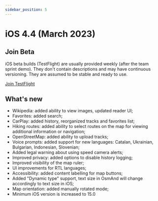 ```yaml
---
sidebar_position: 5
---
```


# iOS 4.4 (March 2023)

## Join Beta

iOS beta builds (TestFlight) are usually provided weekly (after the team sprint demo). They don't contain descriptions and may have continuous versioning. They are assumed to be stable and ready to use.  

<div>
  <a class="button button--active" href="https://testflight.apple.com/join/7poGNCKy">Join TestFlight</a>
</div>

## What's new

 - Wikipedia: added ability to view images, updated reader UI;
 - Favorites: added search;
 - CarPlay: added history, reorganized tracks and favorites list;
 - Hiking routes: added ability to select routes on the map for viewing additional information or navigation;
 - OpenStreetMap: added ability to upload tracks;
 - Voice prompts: added support for new languages: Catalan, Ukrainian, Bulgarian, Indonesian, Slovenian;
 - Added legal warning about using speed camera alerts;
 - Improved privacy: added options to disable history logging;
 - Improved visibility of the map ruler;
 - UI improvements for RTL languages;
 - Accessibility: added content labelling for map buttons;
 - Added "Dynamic type" support, text size in OsmAnd will change accordingly to text size in iOS;
 - Map orientation: added manually rotated mode;
 - Minimum iOS version is increased to 15.0 